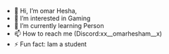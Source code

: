 - 👋 Hi, I’m omar Hesha,
- 👀 I’m interested in Gaming
- 🌱 I’m currently learning Person
- 📫 How to reach me (Discord:xx__omarhesham__x)
- ⚡ Fun fact: Iam a student

<!---
omarHesham259/omarHesham259 is a ✨ special ✨ repository because its `README.md` (this file) appears on your GitHub profile.
You can click the Preview link to take a look at your changes.
--->

